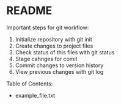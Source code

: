 # README #

Important steps for git workflow:

1. Initialize repository with git init
2. Create changes to project files
3. Check status of this files with git status
4. Stage cahnges for comit
5. Commit changes to version history
6. View previous changes with git log

Table of Contents:
 - example_file.txt